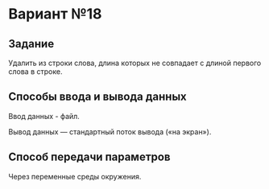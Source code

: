 # Вариант №18
## Задание
Удалить из строки слова, длина которых не совпадает с длиной первого слова в строке.

## Способы ввода и вывода данных
Ввод данных - файл.

Вывод данных — стандартный поток вывода («на экран»).

## Способ передачи параметров
Через переменные среды окружения.